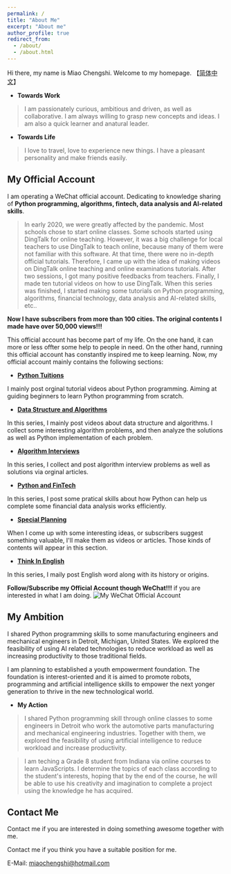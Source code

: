 ```yaml
---
permalink: /
title: "About Me"
excerpt: "About me"
author_profile: true
redirect_from: 
  - /about/
  - /about.html
---
```


Hi there, my name is Miao Chengshi. Welcome to my homepage. 【[简体中文](https://miaochengshi.github.io/cn/)】

- **Towards Work** 
> I am passionately curious, ambitious and driven, as well as collaborative. I am always willing to grasp new concepts and ideas. I am also a quick learner and anatural leader.

- **Towards Life** 
> I love to travel, love to experience new things. I have a pleasant personality and make friends easily.

## My Official Account
I am operating a WeChat official account. Dedicating to knowledge sharing of **Python programming, algorithms, fintech, data analysis and AI-related skills**. 

> In early 2020, we were greatly affected by the pandemic. Most schools chose to start online classes. Some schools started using DingTalk for online teaching. However, it was a big challenge for local teachers to use DingTalk to teach online, because many of them were not familiar with this software. At that time, there were no in-depth official tutorials. Therefore, I came up with the idea of making videos on DingTalk online teaching and online examinations tutorials. After two sessions, I got many positive feedbacks from teachers. Finally, I made ten tutorial videos on how to use DingTalk. When this series was finished, I started making some tutorials on Python programming, algorithms, financial technology, data analysis and AI-related skills, etc..

**Now I have subscribers from more than 100 cities. The original contents I made have over 50,000 views!!!**

This official account has become part of my life. On the one hand, it can more or less offter some help to people in need. On the other hand, running this official account has constantly inspired me to keep learning. Now, my official account mainly contains the following sections:

- [**Python Tuitions**](https://mp.weixin.qq.com/mp/appmsgalbum?action=getalbum&album_id=1340867406746583041&__biz=MzAxNTg5MDI2Mg==#wechat_redirect)

I mainly post orginal tutorial videos about Python programming. Aiming at guiding beginners to learn Python programming from scratch.

- [**Data Structure and Algorithms**](https://mp.weixin.qq.com/mp/appmsgalbum?action=getalbum&album_id=1469931623889567750&__biz=MzAxNTg5MDI2Mg==#wechat_redirect)

In this series, I mainly post videos about data structure and algorithms. I collect some interesting algorithm problems, and then analyze the solutions as well as Python implementation of each problem.

- [**Algorithm Interviews**](https://mp.weixin.qq.com/mp/appmsgalbum?action=getalbum&album_id=1507824647319388162&__biz=MzAxNTg5MDI2Mg==#wechat_redirect)

In this series, I collect and post algorithm interview problems as well as solutions via orginal articles.

- [**Python and FinTech**](https://mp.weixin.qq.com/mp/appmsgalbum?action=getalbum&album_id=1562820814436106242&__biz=MzAxNTg5MDI2Mg==#wechat_redirect)

In this series, I post some pratical skills about how Python can help us complete some financial data analysis works efficiently.

- [**Special Planning**](https://mp.weixin.qq.com/mp/appmsgalbum?action=getalbum&album_id=1371964478593662978&__biz=MzAxNTg5MDI2Mg==#wechat_redirect)

When I come up with some interesting ideas, or subscribers suggest something valuable, I'll make them as videos or articles. Those kinds of contents will appear in this section.

- [**Think In English**](https://mp.weixin.qq.com/mp/appmsgalbum?action=getalbum&album_id=1589437448407810048&__biz=MzAxNTg5MDI2Mg==#wechat_redirect)

In this series, I maily post English word along with its history or origins.

**Follow/Subscribe my Official Account though WeChat!!!** if you are interested in what I am doing.
![My WeChat Official Account](/images/WeChatQR.gif)

## My Ambition

I shared Python programming skills to some manufacturing engineers and mechanical engineers in Detroit, Michigan, United States. We explored the feasibility of using AI related technologies to reduce workload as well as increasing productivity to those traditional fields.

I am planning to established a youth empowerment foundation. The foundation is interest-oriented and it is aimed to promote robots, programming and artificial intelligence skills to empower the next yonger generation to thrive in the new technological world.

- **My Action**

> I shared Python programming skill through online classes to some engineers in Detroit who work the automotive parts manufacturing and mechanical engineering industries. Together with them, we explored the feasibility of using artificial intelligence to reduce workload and increase productivity. 

> I am teching a Grade 8 student from Indiana via online courses to learn JavaScripts. I determine the topics of each class according to the student's interests, hoping that by the end of the course, he will be able to use his creativity and imagination to complete a project using the knowledge he has acquired.

Contact Me
------
Contact me if you are interested in doing something awesome together with me.

Contact me if you think you have a suitable position for me.

E-Mail: miaochengshi@hotmail.com
